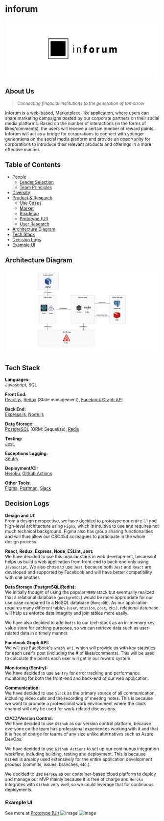 # inforum

<img src="./logo.png" alt="Company logo"/>

## About Us
> *Connecting financial institutions to the generation of tomorrow*

Inforum is a web-based, Marketplace-like application, where users can share marketing campaigns posted by our corporate partners on their social media platforms. Based on the number of interactions (in the forms of likes/comments), the users will receive a certain number of reward points. Inforum will act as a bridge for corporations to connect with younger generations on the social media platform and provide an opportunity for corporations to introduce their relevant products and offerings in a more effective manner.

Table of Contents
---

- [People](./team/)
    - [Leader Selection](./team/leader_selection.md)
    - [Team Principles](./team/team_principles.md)
- [Diversity](./team/diversity.md)
- [Product & Research](./product_research/)
    - [Use Cases](./product_research/use_cases.md)
    - [Market](./product_research/market.md)
    - [Roadmap](./product_research/roadmap.md)
    - [Prototype (UI)](./product_research/prototype)
    - [User Research](./product_research/user_research)
- [Architecture Diagram](#Architecture-Diagram)
- [Tech Stack](#Tech-Stack)
- [Decision Logs](#Decision-Logs)
- [Example UI](#Example-UI)

## Architecture Diagram
<img src="./architecture.jpg" alt="Architecture Diagram"/>


## Tech Stack 
**Languages:** \
Javascript, SQL 

**Front End:** \
[React.js](https://reactjs.org/), [Redux](https://redux.js.org/) (State management), [Facebook Graph API](https://developers.facebook.com/docs/graph-api/)

**Back End:**  \
[Express.js](https://expressjs.com/), [Node.js](https://nodejs.org/en/)

**Data Storage:** \
[PostgreSQL](https://www.postgresql.org/) (ORM: Sequelize), [Redis](https://redis.io/) 

**Testing:** \
[Jest](https://jestjs.io/), 

**Exceptions Logging:** \
[Sentry](https://sentry.io/welcome/) 

**Deployment/CI:** \
[Heroku](https://www.heroku.com/), [Github Actions](https://github.com/features/actions) 

**Other Tools:** \
[Figma](https://www.figma.com/), [Postman](https://www.postman.com/), [Slack](https://slack.com/)

## Decision Logs
**Design and UI:** \
From a design perspective, we have decided to prototype our entire UI and high-level architecture using `Figma`, which is intuitive to use and requires not much technical background. Figma also has group sharing functionalities and will thus allow our CSC454 colleagues to  participate in the whole design process.

**React, Redux, Express, Node, ESLint, Jest:** \
We have decided to use this popular stack in web development, because it helps us build a web application from front-end to back-end only using `Javascript`. 
We also chose to use `Jest`, because both `Jest` and `React` are developed and supported by Facebook and will have better compatibility with one another.

**Data Storage (PostgreSQL/Redis):** \
We initially thought of using the popular `MERN` stack but eventually realized that a relational database (`postgreSQL`) would be more appropriate for our use case compared to a NoSQL database (`MongoDB`). As our application requires many different tables (`user`, `mission`, `post`, etc.), relational database will help us enforce data integrity and join tables more easily. 

We have also decided to add `Redis` to our tech stack as an in-memory key-value store for caching purposes, so we can retrieve data such as user-related data in a timely manner.

**Facebook Graph API:** \
We will use Facebook's `Graph API`, which will provide us with key statistics for each user's post (including the # of likes/comments). This will be used to calculate the points each user will get in our reward system.

**Monitoring (Sentry):** \
We have decided to use `Sentry` for error tracking and performance monitoring for both the front-end and back-end of our web application.

**Communication:** \
We have decided to use `Slack` as the primary source of all communication, including video calls and the recording of meeting notes. This is because we want to promote a professional work environment where the slack channel will only be used for work-related discussions.

**CI/CD/Version Control:** \
We have decided to use `Github` as our version control platform, because everyone on the team has professional experiences working with it and that it is free of charge for teams of any size unlike alternatives such as Azure DevOps.

We have decided to use `Github Actions` to set up our continuous integration workflow, including building, testing and deployment. This is because `GitHub` is arealdy used extensively for the entire application development process (commits, issues, branches, etc.).

We decided to use `Heroku` as our container-based cloud platform to deploy and manage our MVP mainly because it is free of charge and `Heroku` integrates with `Github` very well, so we could leverage that for continuous deployments.

### Example UI
See more at [Prototype (UI)](./product_research/prototype)
![image](https://user-images.githubusercontent.com/20623399/138982298-4bc32111-ffca-4b97-b632-7f34f1d0bffb.png)
![image](https://user-images.githubusercontent.com/20623399/138982891-5ee8507a-5266-452f-af51-3bf395c9e0f2.png)






